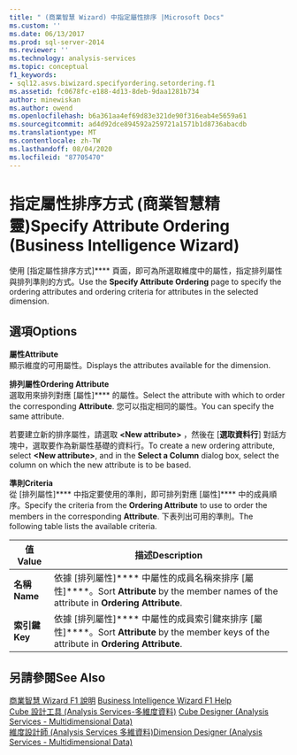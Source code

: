 ```yaml
---
title: " (商業智慧 Wizard) 中指定屬性排序 |Microsoft Docs"
ms.custom: ''
ms.date: 06/13/2017
ms.prod: sql-server-2014
ms.reviewer: ''
ms.technology: analysis-services
ms.topic: conceptual
f1_keywords:
- sql12.asvs.biwizard.specifyordering.setordering.f1
ms.assetid: fc0678fc-e188-4d13-8deb-9daa1281b734
author: minewiskan
ms.author: owend
ms.openlocfilehash: b6a361aa4ef69d83e321de90f316eab4e5659a61
ms.sourcegitcommit: ad4d92dce894592a259721a1571b1d8736abacdb
ms.translationtype: MT
ms.contentlocale: zh-TW
ms.lasthandoff: 08/04/2020
ms.locfileid: "87705470"
---
```

# <a name="specify-attribute-ordering-business-intelligence-wizard"></a><span data-ttu-id="73a45-102">指定屬性排序方式 (商業智慧精靈)</span><span class="sxs-lookup"><span data-stu-id="73a45-102">Specify Attribute Ordering (Business Intelligence Wizard)</span></span>
  <span data-ttu-id="73a45-103">使用 [指定屬性排序方式]\*\*\*\* 頁面，即可為所選取維度中的屬性，指定排列屬性與排列準則的方式。</span><span class="sxs-lookup"><span data-stu-id="73a45-103">Use the **Specify Attribute Ordering** page to specify the ordering attributes and ordering criteria for attributes in the selected dimension.</span></span>  
  
## <a name="options"></a><span data-ttu-id="73a45-104">選項</span><span class="sxs-lookup"><span data-stu-id="73a45-104">Options</span></span>  
 <span data-ttu-id="73a45-105">**屬性**</span><span class="sxs-lookup"><span data-stu-id="73a45-105">**Attribute**</span></span>  
 <span data-ttu-id="73a45-106">顯示維度的可用屬性。</span><span class="sxs-lookup"><span data-stu-id="73a45-106">Displays the attributes available for the dimension.</span></span>  
  
 <span data-ttu-id="73a45-107">**排列屬性**</span><span class="sxs-lookup"><span data-stu-id="73a45-107">**Ordering Attribute**</span></span>  
 <span data-ttu-id="73a45-108">選取用來排列對應 [屬性]\*\*\*\* 的屬性。</span><span class="sxs-lookup"><span data-stu-id="73a45-108">Select the attribute with which to order the corresponding **Attribute**.</span></span> <span data-ttu-id="73a45-109">您可以指定相同的屬性。</span><span class="sxs-lookup"><span data-stu-id="73a45-109">You can specify the same attribute.</span></span>  
  
 <span data-ttu-id="73a45-110">若要建立新的排序屬性，請選取 **\<New attribute>** ，然後在 [**選取資料行**] 對話方塊中，選取要作為新屬性基礎的資料行。</span><span class="sxs-lookup"><span data-stu-id="73a45-110">To create a new ordering attribute, select **\<New attribute>**, and in the **Select a Column** dialog box, select the column on which the new attribute is to be based.</span></span>  
  
 <span data-ttu-id="73a45-111">**準則**</span><span class="sxs-lookup"><span data-stu-id="73a45-111">**Criteria**</span></span>  
 <span data-ttu-id="73a45-112">從 [排列屬性]\*\*\*\* 中指定要使用的準則，即可排列對應 [屬性]\*\*\*\* 中的成員順序。</span><span class="sxs-lookup"><span data-stu-id="73a45-112">Specify the criteria from the **Ordering Attribute** to use to order the members in the corresponding **Attribute**.</span></span> <span data-ttu-id="73a45-113">下表列出可用的準則。</span><span class="sxs-lookup"><span data-stu-id="73a45-113">The following table lists the available criteria.</span></span>  
  
|<span data-ttu-id="73a45-114">值</span><span class="sxs-lookup"><span data-stu-id="73a45-114">Value</span></span>|<span data-ttu-id="73a45-115">描述</span><span class="sxs-lookup"><span data-stu-id="73a45-115">Description</span></span>|  
|-----------|-----------------|  
|<span data-ttu-id="73a45-116">**名稱**</span><span class="sxs-lookup"><span data-stu-id="73a45-116">**Name**</span></span>|<span data-ttu-id="73a45-117">依據 [排列屬性]\*\*\*\* 中屬性的成員名稱來排序 [屬性]\*\*\*\*。</span><span class="sxs-lookup"><span data-stu-id="73a45-117">Sort **Attribute** by the member names of the attribute in **Ordering Attribute**.</span></span>|  
|<span data-ttu-id="73a45-118">**索引鍵**</span><span class="sxs-lookup"><span data-stu-id="73a45-118">**Key**</span></span>|<span data-ttu-id="73a45-119">依據 [排列屬性]\*\*\*\* 中屬性的成員索引鍵來排序 [屬性]\*\*\*\*。</span><span class="sxs-lookup"><span data-stu-id="73a45-119">Sort **Attribute** by the member keys of the attribute in **Ordering Attribute**.</span></span>|  
  
## <a name="see-also"></a><span data-ttu-id="73a45-120">另請參閱</span><span class="sxs-lookup"><span data-stu-id="73a45-120">See Also</span></span>  
 <span data-ttu-id="73a45-121">[商業智慧 Wizard F1 說明](business-intelligence-wizard-f1-help.md) </span><span class="sxs-lookup"><span data-stu-id="73a45-121">[Business Intelligence Wizard F1 Help](business-intelligence-wizard-f1-help.md) </span></span>  
 <span data-ttu-id="73a45-122">[Cube 設計工具 &#40;Analysis Services-多維度資料&#41;](cube-designer-analysis-services-multidimensional-data.md) </span><span class="sxs-lookup"><span data-stu-id="73a45-122">[Cube Designer &#40;Analysis Services - Multidimensional Data&#41;](cube-designer-analysis-services-multidimensional-data.md) </span></span>  
 [<span data-ttu-id="73a45-123">維度設計師 &#40;Analysis Services 多維資料&#41;</span><span class="sxs-lookup"><span data-stu-id="73a45-123">Dimension Designer &#40;Analysis Services - Multidimensional Data&#41;</span></span>](dimension-designer-analysis-services-multidimensional-data.md)  
  
  
